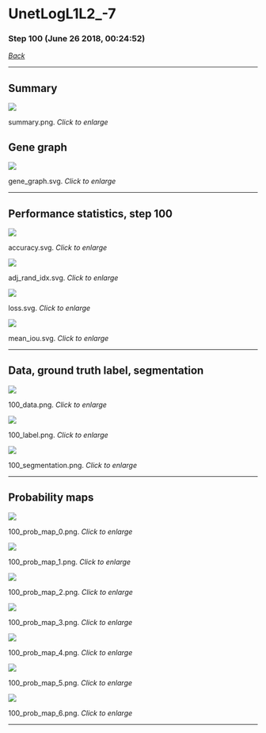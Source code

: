 # UnetLogL1L2_-7

### Step 100 (June 26 2018, 00:24:52)

[_Back_](..)

---

## Summary

<div class="images"><a href="media/summary.png"><img  src="media/summary.png" align="center"></a><p>summary.png. <i>Click to enlarge</i></p></div>

## Gene graph

<div class="images"><a href="media/gene_graph.svg"><img  src="media/gene_graph.svg" align="center"></a><p>gene_graph.svg. <i>Click to enlarge</i></p></div>

---

## Performance statistics, step 100

<div class="images"><a href="media/accuracy.svg"><img class="mini" src="media/accuracy.svg" align="center"></a><p>accuracy.svg. <i>Click to enlarge</i></p></div>
<div class="images"><a href="media/adj_rand_idx.svg"><img class="mini" src="media/adj_rand_idx.svg" align="center"></a><p>adj_rand_idx.svg. <i>Click to enlarge</i></p></div>
<div class="images"><a href="media/loss.svg"><img class="mini" src="media/loss.svg" align="center"></a><p>loss.svg. <i>Click to enlarge</i></p></div>
<div class="images"><a href="media/mean_iou.svg"><img class="mini" src="media/mean_iou.svg" align="center"></a><p>mean_iou.svg. <i>Click to enlarge</i></p></div>

---

## Data, ground truth label, segmentation

<div class="images"><a href="media/100_data.png"><img class="mini" src="media/100_data.png" align="center"></a><p>100_data.png. <i>Click to enlarge</i></p></div>
<div class="images"><a href="media/100_label.png"><img class="mini" src="media/100_label.png" align="center"></a><p>100_label.png. <i>Click to enlarge</i></p></div>
<div class="images"><a href="media/100_segmentation.png"><img class="mini" src="media/100_segmentation.png" align="center"></a><p>100_segmentation.png. <i>Click to enlarge</i></p></div>

---

## Probability maps

<div class="images"><a href="media/100_prob_map_0.png"><img class="mini" src="media/100_prob_map_0.png" align="center"></a><p>100_prob_map_0.png. <i>Click to enlarge</i></p></div>
<div class="images"><a href="media/100_prob_map_1.png"><img class="mini" src="media/100_prob_map_1.png" align="center"></a><p>100_prob_map_1.png. <i>Click to enlarge</i></p></div>
<div class="images"><a href="media/100_prob_map_2.png"><img class="mini" src="media/100_prob_map_2.png" align="center"></a><p>100_prob_map_2.png. <i>Click to enlarge</i></p></div>
<div class="images"><a href="media/100_prob_map_3.png"><img class="mini" src="media/100_prob_map_3.png" align="center"></a><p>100_prob_map_3.png. <i>Click to enlarge</i></p></div>
<div class="images"><a href="media/100_prob_map_4.png"><img class="mini" src="media/100_prob_map_4.png" align="center"></a><p>100_prob_map_4.png. <i>Click to enlarge</i></p></div>
<div class="images"><a href="media/100_prob_map_5.png"><img class="mini" src="media/100_prob_map_5.png" align="center"></a><p>100_prob_map_5.png. <i>Click to enlarge</i></p></div>
<div class="images"><a href="media/100_prob_map_6.png"><img class="mini" src="media/100_prob_map_6.png" align="center"></a><p>100_prob_map_6.png. <i>Click to enlarge</i></p></div>

---


